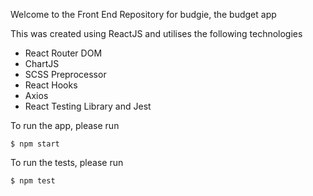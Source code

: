 Welcome to the Front End Repository for budgie, the budget app

This was created using ReactJS and utilises the following technologies

- React Router DOM
- ChartJS
- SCSS Preprocessor
- React Hooks
- Axios
- React Testing Library and Jest

To run the app, please run

`$ npm start`

To run the tests, please run

`$ npm test`